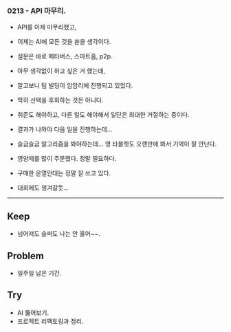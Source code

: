 ### 0213 - API 마무리.
- API를 이제 마무리했고,
- 이제는 AI에 모든 것을 쏟을 생각이다.

- 설문은 바로 메타버스, 스마트홈, p2p.
- 아무 생각없이 하고 싶은 거 했는데,
- 알고보니 팀 빌딩이 암암리에 진행되고 있었다.
- 딱히 선택을 후회하는 것은 아니다.

- 취준도 해야하고, 다른 일도 해야해서 일단은 최대한 거절하는 중이다.
- 결과가 나와야 다음 일을 진행하는데...

- 슬금슬금 알고리즘을 봐야하는데... 영 타블렛도 오랜만에 봐서 기억이 잘 안난다.

- 영양제를 많이 주문했다. 정말 필요하다.

- 구매한 온열안대는 정말 잘 쓰고 있다.
- 대회에도 챙겨갈듯...


<hr>

## Keep
- 넘어져도 슬퍼도 나는 안 울어~~.


## Problem
- 일주일 남은 기간.


## Try
- AI 뚫어보기.
- 프로젝트 리팩토링과 정리.

